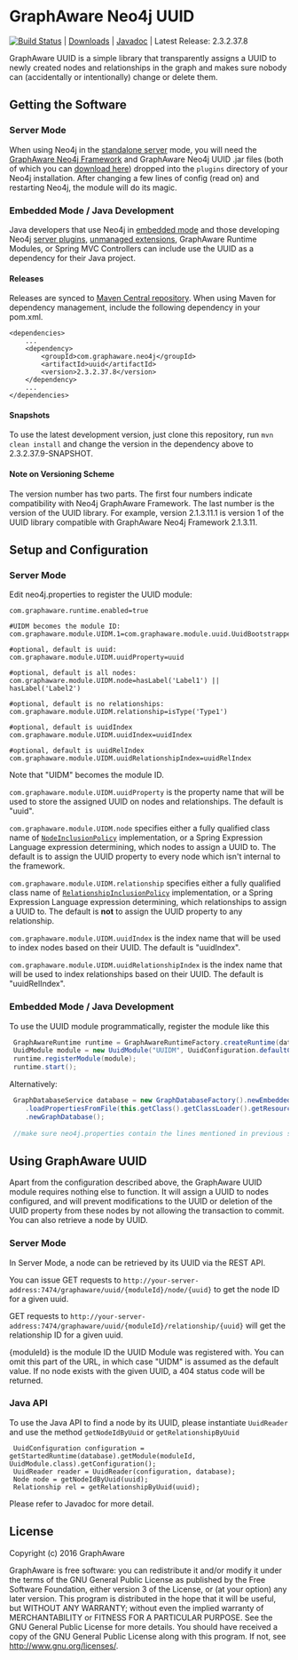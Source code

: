 GraphAware Neo4j UUID
=====================

[![Build Status](https://travis-ci.org/graphaware/neo4j-uuid.png)](https://travis-ci.org/graphaware/neo4j-uuid) | <a href="http://graphaware.com/downloads/" target="_blank">Downloads</a> | <a href="http://graphaware.com/site/uuid/latest/apidocs/" target="_blank">Javadoc</a> | Latest Release: 2.3.2.37.8

GraphAware UUID is a simple library that transparently assigns a UUID to newly created nodes and relationships in the graph and makes sure nobody
can (accidentally or intentionally) change or delete them.

Getting the Software
--------------------

### Server Mode

When using Neo4j in the <a href="http://docs.neo4j.org/chunked/stable/server-installation.html" target="_blank">standalone server</a> mode,
you will need the <a href="https://github.com/graphaware/neo4j-framework" target="_blank">GraphAware Neo4j Framework</a> and GraphAware Neo4j UUID .jar files (both of which you can <a href="http://graphaware.com/downloads/" target="_blank">download here</a>) dropped
into the `plugins` directory of your Neo4j installation. After changing a few lines of config (read on) and restarting Neo4j, the module will do its magic.

### Embedded Mode / Java Development

Java developers that use Neo4j in <a href="http://docs.neo4j.org/chunked/stable/tutorials-java-embedded.html" target="_blank">embedded mode</a>
and those developing Neo4j <a href="http://docs.neo4j.org/chunked/stable/server-plugins.html" target="_blank">server plugins</a>,
<a href="http://docs.neo4j.org/chunked/stable/server-unmanaged-extensions.html" target="_blank">unmanaged extensions</a>,
GraphAware Runtime Modules, or Spring MVC Controllers can include use the UUID as a dependency for their Java project.

#### Releases

Releases are synced to <a href="http://search.maven.org/#search%7Cga%7C1%7Ca%3A%22uuid%22" target="_blank">Maven Central repository</a>. When using Maven for dependency management, include the following dependency in your pom.xml.

    <dependencies>
        ...
        <dependency>
            <groupId>com.graphaware.neo4j</groupId>
            <artifactId>uuid</artifactId>
            <version>2.3.2.37.8</version>
        </dependency>
        ...
    </dependencies>

#### Snapshots

To use the latest development version, just clone this repository, run `mvn clean install` and change the version in the
dependency above to 2.3.2.37.9-SNAPSHOT.

#### Note on Versioning Scheme

The version number has two parts. The first four numbers indicate compatibility with Neo4j GraphAware Framework.
 The last number is the version of the UUID library. For example, version 2.1.3.11.1 is version 1 of the UUID library
 compatible with GraphAware Neo4j Framework 2.1.3.11.


Setup and Configuration
--------------------

### Server Mode

Edit neo4j.properties to register the UUID module:

```
com.graphaware.runtime.enabled=true

#UIDM becomes the module ID:
com.graphaware.module.UIDM.1=com.graphaware.module.uuid.UuidBootstrapper

#optional, default is uuid:
com.graphaware.module.UIDM.uuidProperty=uuid

#optional, default is all nodes:
com.graphaware.module.UIDM.node=hasLabel('Label1') || hasLabel('Label2')

#optional, default is no relationships:
com.graphaware.module.UIDM.relationship=isType('Type1')

#optional, default is uuidIndex
com.graphaware.module.UIDM.uuidIndex=uuidIndex

#optional, default is uuidRelIndex
com.graphaware.module.UIDM.uuidRelationshipIndex=uuidRelIndex
```

Note that "UIDM" becomes the module ID. 

`com.graphaware.module.UIDM.uuidProperty` is the property name that will be used to store the assigned UUID on nodes and relationships. The default is "uuid".

`com.graphaware.module.UIDM.node` specifies either a fully qualified class name of [`NodeInclusionPolicy`](http://graphaware.com/site/framework/latest/apidocs/com/graphaware/common/policy/NodeInclusionPolicy.html) implementation,
or a Spring Expression Language expression determining, which nodes to assign a UUID to. The default is to assign the
UUID property to every node which isn't internal to the framework.

`com.graphaware.module.UIDM.relationship` specifies either a fully qualified class name of [`RelationshipInclusionPolicy`](http://graphaware.com/site/framework/latest/apidocs/com/graphaware/common/policy/RelationshipInclusionPolicy.html) implementation,
or a Spring Expression Language expression determining, which relationships to assign a UUID to. The default is **not** to assign the
UUID property to any relationship.

`com.graphaware.module.UIDM.uuidIndex` is the index name that will be used to index nodes based on their UUID. The default is "uuidIndex".

`com.graphaware.module.UIDM.uuidRelationshipIndex` is the index name that will be used to index relationships based on their UUID. The default is "uuidRelIndex".

### Embedded Mode / Java Development

To use the UUID module programmatically, register the module like this

```java
 GraphAwareRuntime runtime = GraphAwareRuntimeFactory.createRuntime(database);  //where database is an instance of GraphDatabaseService
 UuidModule module = new UuidModule("UUIDM", UuidConfiguration.defaultConfiguration());
 runtime.registerModule(module);
 runtime.start();
```

Alternatively:
```java
 GraphDatabaseService database = new GraphDatabaseFactory().newEmbeddedDatabaseBuilder(pathToDb)
    .loadPropertiesFromFile(this.getClass().getClassLoader().getResource("neo4j.properties").getPath())
    .newGraphDatabase();
 
 //make sure neo4j.properties contain the lines mentioned in previous section
```

Using GraphAware UUID
---------------------

Apart from the configuration described above, the GraphAware UUID module requires nothing else to function. It will assign a UUID to nodes configured,
and will prevent modifications to the UUID or deletion of the UUID property from these nodes by not allowing the transaction to commit.
You can also retrieve a node by UUID.

### Server Mode

In Server Mode, a node can be retrieved by its UUID via the REST API.

You can issue GET requests to `http://your-server-address:7474/graphaware/uuid/{moduleId}/node/{uuid}` to get the node ID for a given uuid.

GET requests to `http://your-server-address:7474/graphaware/uuid/{moduleId}/relationship/{uuid}` will get the relationship ID for a given uuid.

{moduleId} is the module ID the UUID Module was registered with. You can omit this part of the URL, in which case "UIDM" is assumed as the default value.
If no node exists with the given UUID, a 404 status code will be returned.

### Java API

To use the Java API to find a node by its UUID, please instantiate `UuidReader` and use the method `getNodeIdByUuid` or `getRelationshipByUuid`

```
 UuidConfiguration configuration = getStartedRuntime(database).getModule(moduleId, UuidModule.class).getConfiguration();
 UuidReader reader = UuidReader(configuration, database);
 Node node = getNodeIdByUuid(uuid);
 Relationship rel = getRelationshipByUuid(uuid);
```

Please refer to Javadoc for more detail.


License
-------

Copyright (c) 2016 GraphAware

GraphAware is free software: you can redistribute it and/or modify it under the terms of the GNU General Public License
as published by the Free Software Foundation, either version 3 of the License, or (at your option) any later version.
This program is distributed in the hope that it will be useful, but WITHOUT ANY WARRANTY; without even the implied
warranty of MERCHANTABILITY or FITNESS FOR A PARTICULAR PURPOSE. See the GNU General Public License for more details.
You should have received a copy of the GNU General Public License along with this program.
If not, see <http://www.gnu.org/licenses/>.
